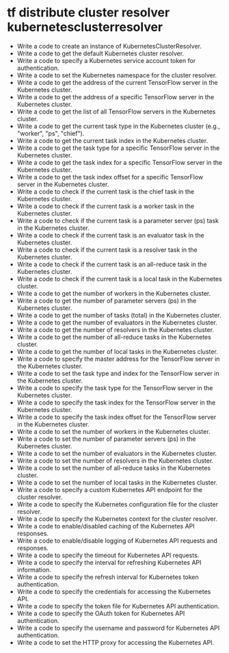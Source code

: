 # tf distribute cluster resolver kubernetesclusterresolver

- Write a code to create an instance of KubernetesClusterResolver.
- Write a code to get the default Kubernetes cluster resolver.
- Write a code to specify a Kubernetes service account token for authentication.
- Write a code to set the Kubernetes namespace for the cluster resolver.
- Write a code to get the address of the current TensorFlow server in the Kubernetes cluster.
- Write a code to get the address of a specific TensorFlow server in the Kubernetes cluster.
- Write a code to get the list of all TensorFlow servers in the Kubernetes cluster.
- Write a code to get the current task type in the Kubernetes cluster (e.g., "worker", "ps", "chief").
- Write a code to get the current task index in the Kubernetes cluster.
- Write a code to get the task type for a specific TensorFlow server in the Kubernetes cluster.
- Write a code to get the task index for a specific TensorFlow server in the Kubernetes cluster.
- Write a code to get the task index offset for a specific TensorFlow server in the Kubernetes cluster.
- Write a code to check if the current task is the chief task in the Kubernetes cluster.
- Write a code to check if the current task is a worker task in the Kubernetes cluster.
- Write a code to check if the current task is a parameter server (ps) task in the Kubernetes cluster.
- Write a code to check if the current task is an evaluator task in the Kubernetes cluster.
- Write a code to check if the current task is a resolver task in the Kubernetes cluster.
- Write a code to check if the current task is an all-reduce task in the Kubernetes cluster.
- Write a code to check if the current task is a local task in the Kubernetes cluster.
- Write a code to get the number of workers in the Kubernetes cluster.
- Write a code to get the number of parameter servers (ps) in the Kubernetes cluster.
- Write a code to get the number of tasks (total) in the Kubernetes cluster.
- Write a code to get the number of evaluators in the Kubernetes cluster.
- Write a code to get the number of resolvers in the Kubernetes cluster.
- Write a code to get the number of all-reduce tasks in the Kubernetes cluster.
- Write a code to get the number of local tasks in the Kubernetes cluster.
- Write a code to specify the master address for the TensorFlow server in the Kubernetes cluster.
- Write a code to set the task type and index for the TensorFlow server in the Kubernetes cluster.
- Write a code to specify the task type for the TensorFlow server in the Kubernetes cluster.
- Write a code to specify the task index for the TensorFlow server in the Kubernetes cluster.
- Write a code to specify the task index offset for the TensorFlow server in the Kubernetes cluster.
- Write a code to set the number of workers in the Kubernetes cluster.
- Write a code to set the number of parameter servers (ps) in the Kubernetes cluster.
- Write a code to set the number of evaluators in the Kubernetes cluster.
- Write a code to set the number of resolvers in the Kubernetes cluster.
- Write a code to set the number of all-reduce tasks in the Kubernetes cluster.
- Write a code to set the number of local tasks in the Kubernetes cluster.
- Write a code to specify a custom Kubernetes API endpoint for the cluster resolver.
- Write a code to specify the Kubernetes configuration file for the cluster resolver.
- Write a code to specify the Kubernetes context for the cluster resolver.
- Write a code to enable/disabled caching of the Kubernetes API responses.
- Write a code to enable/disable logging of Kubernetes API requests and responses.
- Write a code to specify the timeout for Kubernetes API requests.
- Write a code to specify the interval for refreshing Kubernetes API information.
- Write a code to specify the refresh interval for Kubernetes token authentication.
- Write a code to specify the credentials for accessing the Kubernetes API.
- Write a code to specify the token file for Kubernetes API authentication.
- Write a code to specify the OAuth token for Kubernetes API authentication.
- Write a code to specify the username and password for Kubernetes API authentication.
- Write a code to set the HTTP proxy for accessing the Kubernetes API.